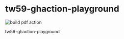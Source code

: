 # tw59-ghaction-playground

![build pdf action](https://github.com/TieWay59/tw59-ghaction-playground/actions/workflows/buildpdfaction/badge.svg)

tw59-ghaction-playground
